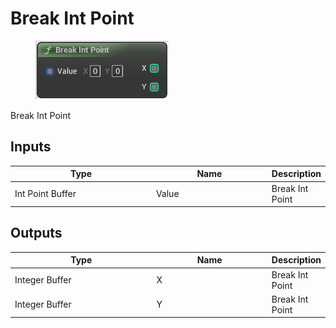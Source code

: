 # Break Int Point

<div align="left" data-full-width="false">

<figure><img src="Break_Int_Point.png" alt=""><figcaption></figcaption></figure>

</div>

Break Int Point

## Inputs

<table>
<thead><tr><th width="250">Type</th><th width="200">Name</th><th>Description</th></tr></thead>
<tbody>
<tr><td>Int Point Buffer</td><td>Value</td><td>Break Int Point</td></tr>
</tbody>
</table>

## Outputs

<table>
<thead><tr><th width="250">Type</th><th width="200">Name</th><th>Description</th></tr></thead>
<tbody>
<tr><td>Integer Buffer</td><td>X</td><td>Break Int Point</td></tr>
<tr><td>Integer Buffer</td><td>Y</td><td>Break Int Point</td></tr>
</tbody>
</table>